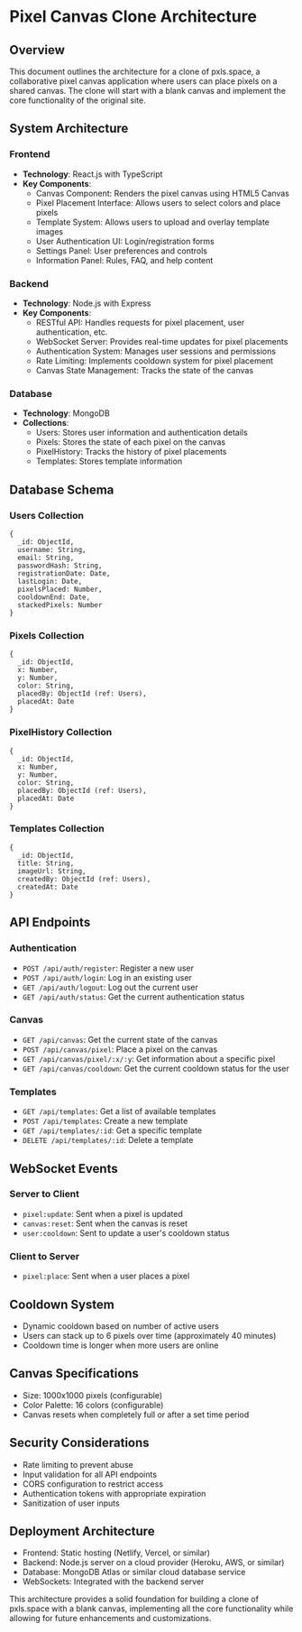 # Pixel Canvas Clone Architecture

## Overview
This document outlines the architecture for a clone of pxls.space, a collaborative pixel canvas application where users can place pixels on a shared canvas. The clone will start with a blank canvas and implement the core functionality of the original site.

## System Architecture

### Frontend
- **Technology**: React.js with TypeScript
- **Key Components**:
  - Canvas Component: Renders the pixel canvas using HTML5 Canvas
  - Pixel Placement Interface: Allows users to select colors and place pixels
  - Template System: Allows users to upload and overlay template images
  - User Authentication UI: Login/registration forms
  - Settings Panel: User preferences and controls
  - Information Panel: Rules, FAQ, and help content

### Backend
- **Technology**: Node.js with Express
- **Key Components**:
  - RESTful API: Handles requests for pixel placement, user authentication, etc.
  - WebSocket Server: Provides real-time updates for pixel placements
  - Authentication System: Manages user sessions and permissions
  - Rate Limiting: Implements cooldown system for pixel placement
  - Canvas State Management: Tracks the state of the canvas

### Database
- **Technology**: MongoDB
- **Collections**:
  - Users: Stores user information and authentication details
  - Pixels: Stores the state of each pixel on the canvas
  - PixelHistory: Tracks the history of pixel placements
  - Templates: Stores template information

## Database Schema

### Users Collection
```
{
  _id: ObjectId,
  username: String,
  email: String,
  passwordHash: String,
  registrationDate: Date,
  lastLogin: Date,
  pixelsPlaced: Number,
  cooldownEnd: Date,
  stackedPixels: Number
}
```

### Pixels Collection
```
{
  _id: ObjectId,
  x: Number,
  y: Number,
  color: String,
  placedBy: ObjectId (ref: Users),
  placedAt: Date
}
```

### PixelHistory Collection
```
{
  _id: ObjectId,
  x: Number,
  y: Number,
  color: String,
  placedBy: ObjectId (ref: Users),
  placedAt: Date
}
```

### Templates Collection
```
{
  _id: ObjectId,
  title: String,
  imageUrl: String,
  createdBy: ObjectId (ref: Users),
  createdAt: Date
}
```

## API Endpoints

### Authentication
- `POST /api/auth/register`: Register a new user
- `POST /api/auth/login`: Log in an existing user
- `GET /api/auth/logout`: Log out the current user
- `GET /api/auth/status`: Get the current authentication status

### Canvas
- `GET /api/canvas`: Get the current state of the canvas
- `POST /api/canvas/pixel`: Place a pixel on the canvas
- `GET /api/canvas/pixel/:x/:y`: Get information about a specific pixel
- `GET /api/canvas/cooldown`: Get the current cooldown status for the user

### Templates
- `GET /api/templates`: Get a list of available templates
- `POST /api/templates`: Create a new template
- `GET /api/templates/:id`: Get a specific template
- `DELETE /api/templates/:id`: Delete a template

## WebSocket Events

### Server to Client
- `pixel:update`: Sent when a pixel is updated
- `canvas:reset`: Sent when the canvas is reset
- `user:cooldown`: Sent to update a user's cooldown status

### Client to Server
- `pixel:place`: Sent when a user places a pixel

## Cooldown System
- Dynamic cooldown based on number of active users
- Users can stack up to 6 pixels over time (approximately 40 minutes)
- Cooldown time is longer when more users are online

## Canvas Specifications
- Size: 1000x1000 pixels (configurable)
- Color Palette: 16 colors (configurable)
- Canvas resets when completely full or after a set time period

## Security Considerations
- Rate limiting to prevent abuse
- Input validation for all API endpoints
- CORS configuration to restrict access
- Authentication tokens with appropriate expiration
- Sanitization of user inputs

## Deployment Architecture
- Frontend: Static hosting (Netlify, Vercel, or similar)
- Backend: Node.js server on a cloud provider (Heroku, AWS, or similar)
- Database: MongoDB Atlas or similar cloud database service
- WebSockets: Integrated with the backend server

This architecture provides a solid foundation for building a clone of pxls.space with a blank canvas, implementing all the core functionality while allowing for future enhancements and customizations.
